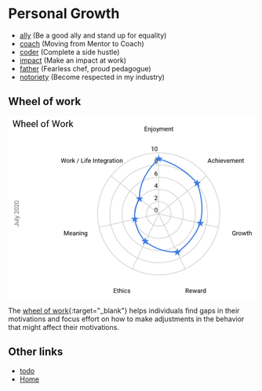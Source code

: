 # Personal Growth

- [ally](ally.md) (Be a good ally and stand up for equality)
- [coach](coach.md) (Moving from Mentor to Coach)
- [coder](coder.md) (Complete a side hustle)
- [impact](impact.md) (Make an impact at work)
- [father](father.md) (Fearless chef, proud pedagogue)
- [notoriety](notoriety.md) (Become respected in my industry)

[//]: # (Remember `Ctrl`+`Click` creates a new file when editing in VS Code)

## Wheel of work

![Wheel of work showing the key area's of focus are Family / Work integration, Meaning and Ethics](wheel-of-work.png "Wheel of Work")

The [wheel of work](https://docs.google.com/spreadsheets/d/1sA1i5l1mpEgJQ7pGiO1t6HaUarpiFw48fw8iQL_UHSY/edit?usp=sharing){:target="_blank"} helps individuals find gaps in their motivations and focus effort on how to make adjustments in the behavior that might affect their motivations.

## Other links

- [todo](todo.md)
- [Home](/)
